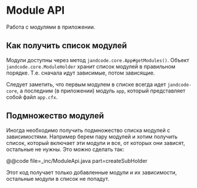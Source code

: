 
Module API
==========

Работа с модулями в приложении.

Как получить список модулей
---------------------------

Модули доступны через метод `jandcode.core.App#getModules()`.
Объект `jandcode.core.ModuleHolder` хранит список модулей в правильном порядке.
Т.е. сначала идут зависимые, потом зависящие.

Следует заметить, что первым модулем в списке всегда идет `jandcode-core`,
а последним (в приложении) модуль `app`, который представляет собой файл `app.cfx`.

Подмножество модулей
--------------------

Иногда необходимо получить подмножество списка модулей с зависимостями.
Например берем пару модулей и хотим получить список, который включает эти модули и
все, от которых они зависят, остальные не нужны. Это можно сделать так:

@@code file=_inc/ModuleApi.java part=createSubHolder

Этот код получает только добавленные модули и их зависимости, остальные модули в список
не попадут.



